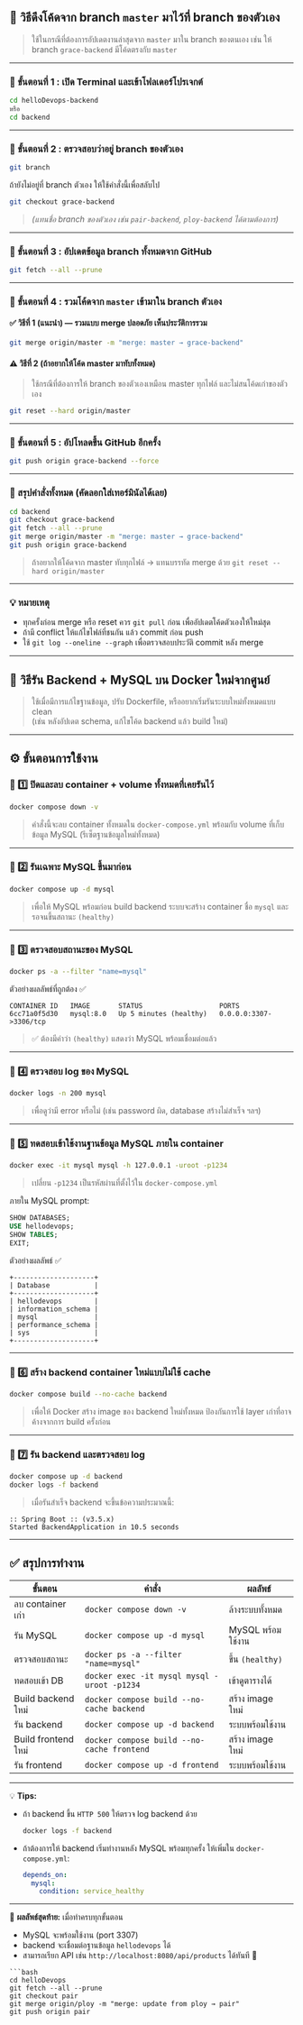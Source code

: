 ## 🧭 วิธีดึงโค้ดจาก branch `master` มาไว้ที่ branch ของตัวเอง

> ใช้ในกรณีที่ต้องการอัปเดตงานล่าสุดจาก `master` มาใน branch ของตนเอง
> เช่น ให้ branch `grace-backend` มีโค้ดตรงกับ `master`

---

### 🔹 ขั้นตอนที่ 1 : เปิด Terminal และเข้าโฟลเดอร์โปรเจกต์

```bash
cd helloDevops-backend
หรือ
cd backend 
```

---

### 🔹 ขั้นตอนที่ 2 : ตรวจสอบว่าอยู่ branch ของตัวเอง

```bash
git branch
```

ถ้ายังไม่อยู่ที่ branch ตัวเอง ให้ใช้คำสั่งนี้เพื่อสลับไป

```bash
git checkout grace-backend
```

> *(แทนชื่อ branch ของตัวเอง เช่น `pair-backend`, `ploy-backend` ได้ตามต้องการ)*

---

### 🔹 ขั้นตอนที่ 3 : อัปเดตข้อมูล branch ทั้งหมดจาก GitHub

```bash
git fetch --all --prune
```

---

### 🔹 ขั้นตอนที่ 4 : รวมโค้ดจาก `master` เข้ามาใน branch ตัวเอง

#### ✅ วิธีที่ 1 (แนะนำ) — รวมแบบ merge ปลอดภัย เห็นประวัติการรวม

```bash
git merge origin/master -m "merge: master → grace-backend"
```

#### ⚠️ วิธีที่ 2 (ถ้าอยากให้โค้ด master มาทับทั้งหมด)

> ใช้กรณีที่ต้องการให้ branch ของตัวเองเหมือน master ทุกไฟล์
> และไม่สนโค้ดเก่าของตัวเอง

```bash
git reset --hard origin/master
```

---

### 🔹 ขั้นตอนที่ 5 : อัปโหลดขึ้น GitHub อีกครั้ง

```bash
git push origin grace-backend --force
```

---

### 🔹 สรุปคำสั่งทั้งหมด (คัดลอกใส่เทอร์มินัลได้เลย)

```bash
cd backend
git checkout grace-backend
git fetch --all --prune
git merge origin/master -m "merge: master → grace-backend"
git push origin grace-backend
```

> ถ้าอยากให้โค้ดจาก master ทับทุกไฟล์ → แทนบรรทัด merge ด้วย
> `git reset --hard origin/master`

---

### 💡 หมายเหตุ

* ทุกครั้งก่อน merge หรือ reset ควร `git pull` ก่อน เพื่ออัปเดตโค้ดตัวเองให้ใหม่สุด
* ถ้ามี conflict ให้แก้ไขไฟล์ที่ชนกัน แล้ว commit ก่อน push
* ใช้ `git log --oneline --graph` เพื่อตรวจสอบประวัติ commit หลัง merge

---

## 🐳 วิธีรัน Backend + MySQL บน Docker ใหม่จากศูนย์

> ใช้เมื่อมีการแก้ไขฐานข้อมูล, ปรับ Dockerfile, หรืออยากเริ่มรันระบบใหม่ทั้งหมดแบบ clean  
> (เช่น หลังอัปเดต schema, แก้ไขโค้ด backend แล้ว build ใหม่)

---

## ⚙️ ขั้นตอนการใช้งาน

### 🔹 1️⃣ ปิดและลบ container + volume ทั้งหมดที่เคยรันไว้
```bash
docker compose down -v
````

> คำสั่งนี้จะลบ container ทั้งหมดใน `docker-compose.yml`
> พร้อมกับ volume ที่เก็บข้อมูล MySQL (รีเซ็ตฐานข้อมูลใหม่ทั้งหมด)

---

### 🔹 2️⃣ รันเฉพาะ MySQL ขึ้นมาก่อน

```bash
docker compose up -d mysql
```

> เพื่อให้ MySQL พร้อมก่อน build backend
> ระบบจะสร้าง container ชื่อ `mysql` และรอจนขึ้นสถานะ `(healthy)`

---

### 🔹 3️⃣ ตรวจสอบสถานะของ MySQL

```bash
docker ps -a --filter "name=mysql"
```

ตัวอย่างผลลัพธ์ที่ถูกต้อง ✅

```
CONTAINER ID   IMAGE       STATUS                   PORTS
6cc71a0f5d30   mysql:8.0   Up 5 minutes (healthy)   0.0.0.0:3307->3306/tcp
```

> ✅ ต้องมีคำว่า `(healthy)` แสดงว่า MySQL พร้อมเชื่อมต่อแล้ว

---

### 🔹 4️⃣ ตรวจสอบ log ของ MySQL

```bash
docker logs -n 200 mysql
```

> เพื่อดูว่ามี error หรือไม่ (เช่น password ผิด, database สร้างไม่สำเร็จ ฯลฯ)

---

### 🔹 5️⃣ ทดสอบเข้าใช้งานฐานข้อมูล MySQL ภายใน container

```bash
docker exec -it mysql mysql -h 127.0.0.1 -uroot -p1234
```

> เปลี่ยน `-p1234` เป็นรหัสผ่านที่ตั้งไว้ใน `docker-compose.yml`

ภายใน MySQL prompt:

```sql
SHOW DATABASES;
USE hellodevops;
SHOW TABLES;
EXIT;
```

ตัวอย่างผลลัพธ์ ✅

```
+--------------------+
| Database           |
+--------------------+
| hellodevops        |
| information_schema |
| mysql              |
| performance_schema |
| sys                |
+--------------------+
```

---

### 🔹 6️⃣ สร้าง backend container ใหม่แบบไม่ใช้ cache

```bash
docker compose build --no-cache backend
```

> เพื่อให้ Docker สร้าง image ของ backend ใหม่ทั้งหมด
> ป้องกันการใช้ layer เก่าที่อาจค้างจากการ build ครั้งก่อน

---

### 🔹 7️⃣ รัน backend และตรวจสอบ log

```bash
docker compose up -d backend
docker logs -f backend
```

> เมื่อรันสำเร็จ backend จะขึ้นข้อความประมาณนี้:

```
:: Spring Boot :: (v3.5.x)
Started BackendApplication in 10.5 seconds
```

---

## ✅ สรุปการทำงาน

| ขั้นตอน            | คำสั่ง                                      | ผลลัพธ์           |
| ------------------ | ------------------------------------------- | ----------------- |
| ลบ container เก่า  | `docker compose down -v`                    | ล้างระบบทั้งหมด   |
| รัน MySQL          | `docker compose up -d mysql`                | MySQL พร้อมใช้งาน |
| ตรวจสอบสถานะ       | `docker ps -a --filter "name=mysql"`        | ขึ้น `(healthy)`  |
| ทดสอบเข้า DB       | `docker exec -it mysql mysql -uroot -p1234` | เข้าดูตารางได้    |
| Build backend ใหม่ | `docker compose build --no-cache backend`   | สร้าง image ใหม่  |
| รัน backend        | `docker compose up -d backend`              | ระบบพร้อมใช้งาน   |
| Build frontend ใหม่ | `docker compose build --no-cache frontend`   | สร้าง image ใหม่  |
| รัน frontend        | `docker compose up -d frontend`              | ระบบพร้อมใช้งาน   |

---

💡 **Tips:**

* ถ้า backend ขึ้น `HTTP 500` ให้ตรวจ log backend ด้วย

  ```bash
  docker logs -f backend
  ```
* ถ้าต้องการให้ backend เริ่มทำงานหลัง MySQL พร้อมทุกครั้ง
  ให้เพิ่มใน `docker-compose.yml`:

  ```yaml
  depends_on:
    mysql:
      condition: service_healthy
  ```

---

🎉 **ผลลัพธ์สุดท้าย:**
เมื่อทำครบทุกขั้นตอน

* MySQL จะพร้อมใช้งาน (port 3307)
* backend จะเชื่อมต่อฐานข้อมูล `hellodevops` ได้
* สามารถเรียก API เช่น `http://localhost:8080/api/products` ได้ทันที 🚀

```
```bash
cd helloDevops
git fetch --all --prune
git checkout pair
git merge origin/ploy -m "merge: update from ploy → pair"
git push origin pair
```

